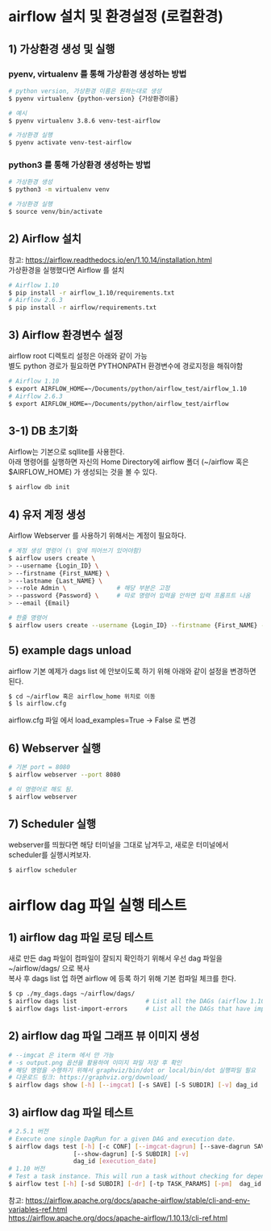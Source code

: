 # airflow 설치 및 환경설정 (로컬환경)


## 1) 가상환경 생성 및 실행
### pyenv, virtualenv 를 통해 가상환경 생성하는 방법
```sh
# python version, 가상환경 이름은 원하는대로 생성
$ pyenv virtualenv {python-version} {가상환경이름}

# 예시
$ pyenv virtualenv 3.8.6 venv-test-airflow

# 가상환경 실행
$ pyenv activate venv-test-airflow
```

### python3 를 통해 가상환경 생성하는 방법
```sh
# 가상환경 생성
$ python3 -m virtualenv venv

# 가상환경 실행
$ source venv/bin/activate
```


## 2) Airflow 설치
참고: https://airflow.readthedocs.io/en/1.10.14/installation.html  
가상환경을 실행했다면 Airflow 를 설치
```sh
# Airflow 1.10
$ pip install -r airflow_1.10/requirements.txt
# Airflow 2.6.3
$ pip install -r airflow/requirements.txt
```

## 3) Airflow 환경변수 설정
airflow root 디렉토리 설정은 아래와 같이 가능  
별도 python 경로가 필요하면 PYTHONPATH 환경변수에 경로지정을 해줘야함
```sh
# Airflow 1.10
$ export AIRFLOW_HOME=~/Documents/python/airflow_test/airflow_1.10
# Airflow 2.6.3
$ export AIRFLOW_HOME=~/Documents/python/airflow_test/airflow
```

## 3-1) DB 초기화
Airflow는 기본으로 sqllite를 사용한다.  
아래 명령어를 실행하면 자신의 Home Directory에 airflow 폴더 (~/airflow 혹은 $AIRFLOW_HOME) 가 생성되는 것을 볼 수 있다.
```sh
$ airflow db init
```

## 4) 유저 계정 생성

Airflow Webserver 를 사용하기 위해서는 계정이 필요하다.
```sh
# 계정 생성 명령어 (\ 앞에 띄어쓰기 있어야함)
$ airflow users create \ 
> --username {Login_ID} \
> --firstname {First_NAME} \ 
> --lastname {Last_NAME} \
> --role Admin \              # 해당 부분은 고정
> --password {Password} \     # 따로 명령어 입력을 안하면 입력 프롬프트 나옴
> --email {Email}
```

```sh
# 한줄 명령어
$ airflow users create --username {Login_ID} --firstname {First_NAME} --lastname {Last_NAME} --role Admin --password {Password} --email {Email}
```

## 5) example dags unload
airflow 기본 예제가 dags list 에 안보이도록 하기 위해 아래와 같이 설정을 변경하면 된다.
```sh
$ cd ~/airflow 혹은 airflow_home 위치로 이동
$ ls airflow.cfg 
```
airflow.cfg 파일 에서 load_examples=True -> False 로 변경

## 6) Webserver 실행
```sh
# 기본 port = 8080
$ airflow webserver --port 8080

# 이 명령어로 해도 됨.
$ airflow webserver 
```

## 7) Scheduler 실행

webserver를 띄웠다면 해당 터미널을 그대로 남겨두고, 새로운 터미널에서 scheduler를 실행시켜보자.
```sh
$ airflow scheduler
```

# airflow dag 파일 실행 테스트

## 1) airflow dag 파일 로딩 테스트
새로 만든 dag 파일이 컴파일이 잘되지 확인하기 위해서 우선 dag 파일을 ~/airflow/dags/ 으로 복사    
복사 후 dags list 업 하면 airflow 에 등록 하기 위해 기본 컴파일 체크를 한다.  
```sh
$ cp ./my_dags.dags ~/airflow/dags/
$ airflow dags list                   # List all the DAGs (airflow 1.10 버전)
$ airflow dags list-import-errors     # List all the DAGs that have import errors (airflow 2.0 이상 버전)

```
## 2) airflow dag 파일 그래프 뷰 이미지 생성

```sh
# --imgcat 은 iterm 에서 만 가능
# -s output.png 옵션을 활용하여 이미지 파일 저장 후 확인
# 해당 명령을 수행하기 위해서 graphviz/bin/dot or local/bin/dot 실행파일 필요
# 다운로드 링크: https://graphviz.org/download/
$ airflow dags show [-h] [--imgcat] [-s SAVE] [-S SUBDIR] [-v] dag_id
```


## 3) airflow dag 파일 테스트

```sh
# 2.5.1 버전 
# Execute one single DagRun for a given DAG and execution date.
$ airflow dags test [-h] [-c CONF] [--imgcat-dagrun] [--save-dagrun SAVE_DAGRUN]
                  [--show-dagrun] [-S SUBDIR] [-v]
                  dag_id [execution_date]
# 1.10 버전 
# Test a task instance. This will run a task without checking for dependencies or recording its state in the database.
$ airflow test [-h] [-sd SUBDIR] [-dr] [-tp TASK_PARAMS] [-pm]  dag_id task_id execution_date
```

참고: https://airflow.apache.org/docs/apache-airflow/stable/cli-and-env-variables-ref.html   
https://airflow.apache.org/docs/apache-airflow/1.10.13/cli-ref.html   
